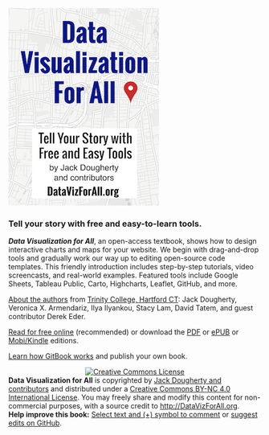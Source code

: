 ![](cover_300wide.jpg)

### Tell your story with free and easy-to-learn tools.

***Data Visualization for All***, an open-access textbook, shows how to design interactive charts and maps for your website. We begin with drag-and-drop tools and gradually work our way up to editing open-source code templates. This friendly introduction includes step-by-step tutorials, video screencasts, and real-world examples. Featured tools include Google Sheets, Tableau Public, Carto, Highcharts, Leaflet, GitHub, and more.

[About the authors](introduction/who.md) from [Trinity College, Hartford CT](http://www.trincoll.edu): Jack Dougherty, Veronica X. Armendariz, Ilya Ilyankou, Stacy Lam, David Tatem, and guest contributor Derek Eder. 

[Read for free online](https://www.gitbook.com/read/book/jackdougherty/datavizforall) (recommended) or download the [PDF](https://www.gitbook.com/download/pdf/book/jackdougherty/datavizforall) or [ePUB](https://www.gitbook.com/download/epub/book/jackdougherty/datavizforall) or [Mobi/Kindle](https://www.gitbook.com/download/mobi/book/jackdougherty/datavizforall) editions.

[Learn how GitBook works](gitbook/README.md) and publish your own book.

<div style="text-align:center">
<a rel="license" href="http://creativecommons.org/licenses/by-nc/4.0/">
  <img alt="Creative Commons License" style="border-width:0" src="https://licensebuttons.net/l/by-nc/4.0/88x31.png" />
</a></div>
<div style="text-align:left">
<strong>Data Visualization for All</strong> is copyrighted
by <a href="https://www.datavizforall.org/introduction/who.html">Jack Dougherty and contributors</a>
and distributed under a <a rel="license" href="http://creativecommons.org/licenses/by-nc/4.0/">Creative Commons BY-NC 4.0 International License</a>.
You may freely share and modify this content for non-commercial purposes, with a source credit to <a href="http://DataVizForAll.org">http://DataVizForAll.org</a>.
<br /><strong>Help improve this book:</strong> <a href="https://www.datavizforall.org/gitbook/improve.html">Select text and (+) symbol to comment</a> or <a href="https://github.com/JackDougherty/datavizforall">suggest edits on GitHub</a>.
</div>
